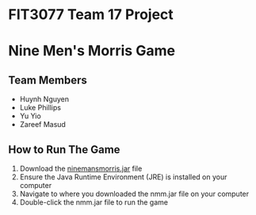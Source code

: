 # FIT3077 Team 17 Project

# Nine Men's Morris Game

## Team Members

- Huynh Nguyen
- Luke Phillips
- Yu Yio
- Zareef Masud

## How to Run The Game

1. Download the [ninemansmorris.jar](ninemansmorris.jar) file
2. Ensure the Java Runtime Environment (JRE) is installed on your computer
3. Navigate to where you downloaded the nmm.jar file on your computer
4. Double-click the nmm.jar file to run the game
